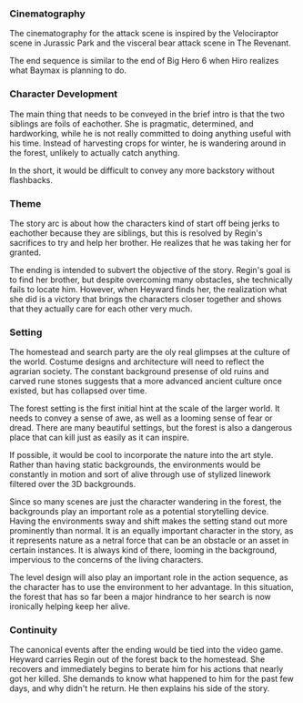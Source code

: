 ### Cinematography

The cinematography for the attack scene is inspired by the Velociraptor scene in Jurassic Park and the visceral bear attack scene in The Revenant.

The end sequence is similar to the end of Big Hero 6 when Hiro realizes what Baymax is planning to do.

### Character Development
The main thing that needs to be conveyed in the brief intro is that the two siblings are foils of eachother.  She is pragmatic, determined, and hardworking, while he is not really committed to doing anything useful with his time.  Instead of harvesting crops for winter, he is wandering around in the forest, unlikely to actually catch anything.

In the short, it would be difficult to convey any more backstory without flashbacks.

### Theme

The story arc is about how the characters kind of start off being jerks to eachother because they are siblings, but this is resolved by Regin's sacrifices to try and help her brother.  He realizes that he was taking her for granted.

The ending is intended to subvert the objective of the story.  Regin's goal is to find her brother, but despite overcoming many obstacles, she technically fails to locate him.  However, when Heyward finds her, the realization what she did is a victory that brings the characters closer together and shows that they actually care for each other very much.

### Setting
The homestead and search party are the oly real glimpses at the culture of the world.  Costume designs and architecture will need to reflect the agrarian society.  The constant background presense of old ruins and carved rune stones suggests that a more advanced ancient culture once existed, but has collapsed over time.

The forest setting is the first initial hint at the scale of the larger world.  It needs to convey a sense of awe, as well as a looming sense of fear or dread.  There are many beautiful settings, but the forest is also a dangerous place that can kill just as easily as it can inspire.  

If possible, it would be cool to incorporate the nature into the art style.  Rather than having static backgrounds, the environments would be constantly in motion and sort of alive through use of stylized linework filtered over the 3D backgrounds. 

Since so many scenes are just the character wandering in the forest, the backgrounds play an important role as a potential storytelling device.  Having the environments sway and shift makes the setting stand out more prominently than normal.  It is an equally important character in the story, as it represents nature as a netral force that can be an obstacle or an asset in certain instances.  It is always kind of there, looming in the background, impervious to the concerns of the living characters.

The level design will also play an important role in the action sequence, as the character has to use the environment to her advantage.  In this situation, the forest that has so far been a major hindrance to her search is now ironically helping keep her alive.

### Continuity

The canonical events after the ending would be tied into the video game.  Heyward carries Regin out of the forest back to the homestead.  She recovers and immediately begins to berate him for his actions that nearly got her killed.  She demands to know what happened to him for the past few days, and why didn't he return.  He then explains his side of the story.



